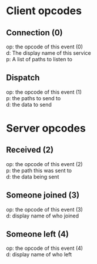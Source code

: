 # Client opcodes

## Connection (0)
op: the opcode of this event (0)  
d: The display name of this service  
p: A list of paths to listen to  

## Dispatch
op: the opcode of this event (1)  
p: the paths to send to  
d: the data to send


# Server opcodes

## Received (2)
op: the opcode of this event (2)  
p: the path this was sent to  
d: the data being sent

## Someone joined (3)
op: the opcode of this event (3)  
d: display name of who joined

## Someone left (4)
op: the opcode of this event (4)  
d: display name of who left
